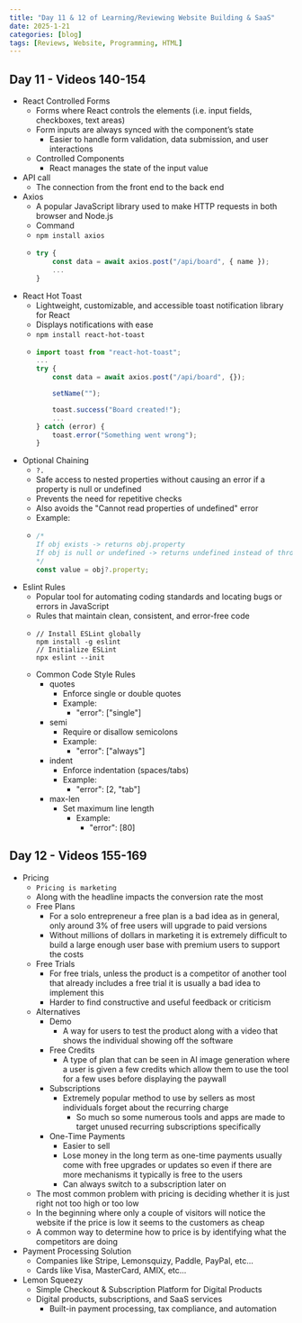 ```yaml
---
title: "Day 11 & 12 of Learning/Reviewing Website Building & SaaS"
date: 2025-1-21
categories: [blog]
tags: [Reviews, Website, Programming, HTML]
---
```

## Day 11 - Videos 140-154
- React Controlled Forms
    - Forms where React controls the elements (i.e. input fields, checkboxes, text areas) 
    - Form inputs are always synced with the component’s state
        - Easier to handle form validation, data submission, and user interactions
    - Controlled Components
        - React manages the state of the input value
- API call
    - The connection from the front end to the back end
- Axios
    - A popular JavaScript library used to make HTTP requests in both browser and Node.js
    - Command
    - `npm install axios`
    -   ```javascript
        try {
            const data = await axios.post("/api/board", { name });
            ...
        }
        ```
- React Hot Toast
    - Lightweight, customizable, and accessible toast notification library for React
    - Displays notifications with ease
    - `npm install react-hot-toast`
    -   ```javascript
        import toast from "react-hot-toast";
        ...
        try {
            const data = await axios.post("/api/board", {});

            setName("");

            toast.success("Board created!");
            ...
        } catch (error) {
            toast.error("Something went wrong");
        }
        ```
- Optional Chaining
    - `?.`
    - Safe access to nested properties without causing an error if a property is null or undefined
    - Prevents the need for repetitive checks
    - Also avoids the "Cannot read properties of undefined" error
    - Example:
    -   ```javascript
        /*
        If obj exists -> returns obj.property
        If obj is null or undefined -> returns undefined instead of throwing an error
        */
        const value = obj?.property;
        ```
- Eslint Rules
    - Popular tool for automating coding standards and locating bugs or errors in JavaScript 
    - Rules that maintain clean, consistent, and error-free code
    -   ```
        // Install ESLint globally
        npm install -g eslint
        // Initialize ESLint
        npx eslint --init
        ```
    - Common Code Style Rules
        - quotes
            - Enforce single or double quotes	
            - Example:
                - "error": ["single"]
        - semi 
            - Require or disallow semicolons
            - Example:
                - "error": ["always"]
        - indent	
            - Enforce indentation (spaces/tabs)	
            - Example:
                - "error": [2, "tab"]
        - max-len
            - Set maximum line length
                - Example:
                    - "error": [80]

## Day 12 - Videos 155-169
- Pricing
    - `Pricing is marketing`
    - Along with the headline impacts the conversion rate the most
    - Free Plans
        - For a solo entrepreneur a free plan is a bad idea as in general, only around 3% of free users will upgrade to paid versions
        - Without millions of dollars in marketing it is extremely difficult to build a large enough user base with premium users to support the costs
    - Free Trials
        - For free trials, unless the product is a competitor of another tool that already includes a free trial it is usually a bad idea to implement this
        - Harder to find constructive and useful feedback or criticism
    - Alternatives
        - Demo
            - A way for users to test the product along with a video that shows the individual showing off the software
        - Free Credits
            - A type of plan that can be seen in AI image generation where a user is given a few credits which allow them to use the tool for a few uses before displaying the paywall
        - Subscriptions
            - Extremely popular method to use by sellers as most individuals forget about the recurring charge
                - So much so some numerous tools and apps are made to target unused recurring subscriptions specifically
        - One-Time Payments
            - Easier to sell
            - Lose money in the long term as one-time payments usually come with free upgrades or updates so even if there are more mechanisms it typically is free to the users
            - Can always switch to a subscription later on
    - The most common problem with pricing is deciding whether it is just right not too high or too low
    - In the beginning where only a couple of visitors will notice the website if the price is low it seems to the customers as cheap
    - A common way to determine how to price is by identifying what the competitors are doing
- Payment Processing Solution
    - Companies like Stripe, Lemonsquizy, Paddle, PayPal, etc...
    - Cards like Visa, MasterCard, AMIX, etc...
- Lemon Squeezy
    - Simple Checkout & Subscription Platform for Digital Products
    - Digital products, subscriptions, and SaaS services 
        - Built-in payment processing, tax compliance, and automation
